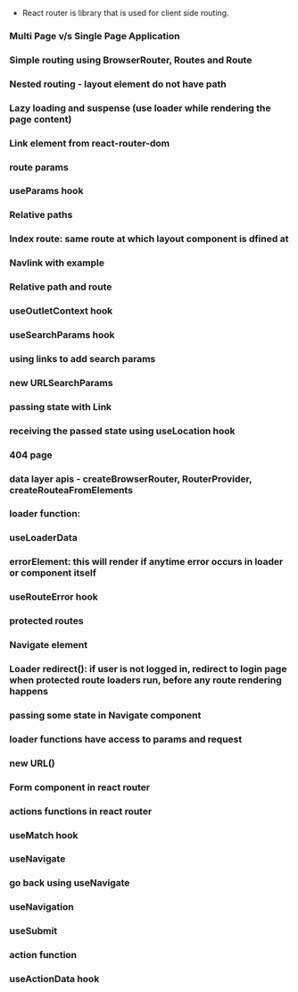 - React router is library that is used for client side routing.

### Multi Page v/s Single Page Application

### Simple routing using BrowserRouter, Routes and Route

### Nested routing - layout element do not have path

### Lazy loading and suspense (use loader while rendering the page content)

### Link element from react-router-dom

### route params

### useParams hook

### Relative paths

### Index route: same route at which layout component is dfined at

### Navlink with example

### Relative path and route

### useOutletContext hook

### useSearchParams hook

### using links to add search params

### new URLSearchParams

### passing state with Link

### receiving the passed state using useLocation hook

### 404 page

### data layer apis - createBrowserRouter, RouterProvider, createRouteaFromElements

### loader function:

### useLoaderData

### errorElement: this will render if anytime error occurs in loader or component itself

### useRouteError hook

### protected routes

### Navigate element

### Loader redirect():  if user is not logged in, redirect to login page when protected route loaders run, before any route rendering happens

### passing some state in Navigate component

### loader functions have access to params and request

### new URL()

### Form component in react router

### actions functions in react router

### useMatch hook

### useNavigate 

### go back using useNavigate

### useNavigation

### useSubmit

### action function

### useActionData hook
